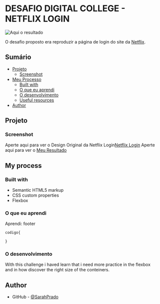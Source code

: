 # DESAFIO DIGITAL COLLEGE - NETFLIX LOGIN

![Aqui o resultado](./design/desktop-preview.jpg)


O desafio proposto era reproduzir a página de login do site da [Netflix](https://www.netflix.com/br/login). 


## Sumário

- [Projeto](#projeto)
  - [Screenshot](#screenshot)
- [Meu Processo](#meu-processo)
  - [Built with](#built-with)
  - [O que eu aprendi](#o-que-eu-aprendi)
  - [O desenvolvimento](#o-desenvolvimento)
  - [Useful resources](#useful-resources)
- [Author](#author)


## Projeto

### Screenshot

Aperte aqui para ver o Design Original da Netflix Login[Netflix Login](https://www.netflix.com/br/login)
Aperte aqui para ver o [Meu Resultado]()

## My process

### Built with

- Semantic HTML5 markup
- CSS custom properties
- Flexbox


### O que eu aprendi
Aprendi: footer

```css
codigo{

}
```
### O desenvolvimento

With this challenge i haved learn that i need more practice in the flexbox and in how discover the right size of the conteiners.

## Author

- GitHub - [@SarahPrado](https://github.com/SarahPrado)



